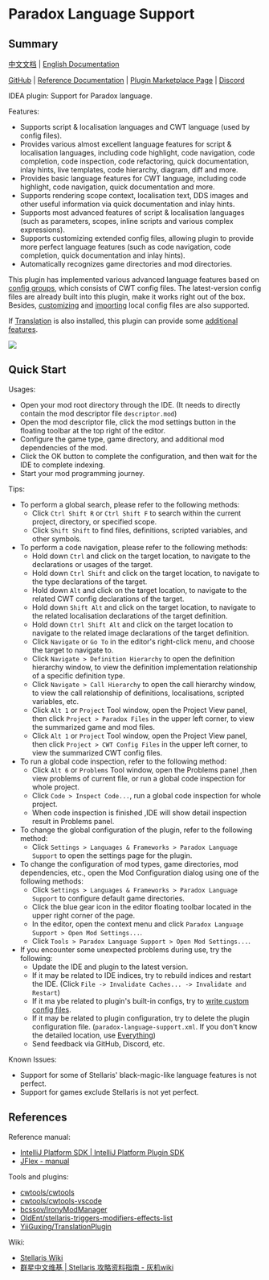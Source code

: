 # Paradox Language Support

## Summary

[中文文档](README.md) | [English Documentation](README_en.md)

[GitHub](https://github.com/DragonKnightOfBreeze/Paradox-Language-Support) |
[Reference Documentation](https://windea.icu/Paradox-Language-Support) |
[Plugin Marketplace Page](https://plugins.jetbrains.com/plugin/16825-paradox-language-support) |
[Discord](https://discord.gg/vBpbET2bXT)

IDEA plugin: Support for Paradox language.

Features:

* Supports script & localisation languages and CWT language (used by config files).
* Provides various almost excellent language features for script & localisation languages, including code highlight, code navigation, code completion, code inspection, code refactoring, quick documentation, inlay hints, live templates, code hierarchy, diagram, diff and more.
* Provides basic language features for CWT language, including code highlight, code navigation, quick documentation and more.
* Supports rendering scope context, localisation text, DDS images and other useful information via quick documentation and inlay hints.
* Supports most advanced features of script & localisation languages (such as parameters, scopes, inline scripts and various complex expressions).
* Supports customizing extended config files, allowing plugin to provide more perfect language features (such as code navigation, code completion, quick documentation and inlay hints).
* Automatically recognizes game directories and mod directories.

This plugin has implemented various advanced language features based on [config groups](https://windea.icu/Paradox-Language-Support/en/config.md#config-group), which consists of CWT config files.
The latest-version config files are already built into this plugin, make it works right out of the box.
Besides, [customizing](https://windea.icu/Paradox-Language-Support/en/config.md#writing-cwt-config-files) and [importing](https://windea.icu/Paradox-Language-Support/en/config.md#importing-cwt-config-files) local config files are also supported.

If [Translation](https://github.com/YiiGuxing/TranslationPlugin) is also installed, this plugin can provide some [additional features](https://windea.icu/Paradox-Language-Support/zh/plugin-integration.md).

![](https://windea.icu/Paradox-Language-Support/images/preview_1_en.png)

## Quick Start

Usages:

* Open your mod root directory through the IDE. (It needs to directly contain the mod descriptor file `descriptor.mod`)
* Open the mod descriptor file, click the mod settings button in the floating toolbar at the top right of the editor.
* Configure the game type, game directory, and additional mod dependencies of the mod.
* Click the OK button to complete the configuration, and then wait for the IDE to complete indexing.
* Start your mod programming journey.

Tips:

* To perform a global search, please refer to the following methods:
  * Click `Ctrl Shift R` or `Ctrl Shift F` to search within the current project, directory, or specified scope.
  * Click `Shift Shift` to find files, definitions, scripted variables, and other symbols.
* To perform a code navigation, please refer to the following methods:
  * Hold down `Ctrl` and click on the target location, to navigate to the declarations or usages of the target.
  * Hold down `Ctrl Shift` and click on the target location, to navigate to the type declarations of the target.
  * Hold down `Alt` and click on the target location, to navigate to the related CWT config declarations of the target.
  * Hold down `Shift Alt` and click on the target location, to navigate to the related localisation declarations of the target definition.
  * Hold down `Ctrl Shift Alt` and click on the target location to navigate to the related image declarations of the target definition.
  * Click `Navigate` or `Go To` in the editor's right-click menu, and choose the target to navigate to.
  * Click `Navigate > Definition Hierarchy` to open the definition hierarchy window, to view the definition implementation relationship of a specific definition type.
  * Click `Navigate > Call Hierarchy` to open the call hierarchy window, to view the call relationship of definitions, localisations, scripted variables, etc.
  * Click `Alt 1` or `Project` Tool window, open the Project View panel, then click `Project > Paradox Files` in the upper left corner, to view the summarized game and mod files.
  * Click `Alt 1` or `Project` Tool window, open the Project View panel, then click `Project > CWT Config Files` in the upper left corner, to view the summarized CWT config files.
* To run a global code inspection, refer to the following method:
  * Click `Alt 6` or `Problems` Tool window, open the Problems panel ,then view problems of current file, or run a global code inspection for whole project.
  * Click `Code > Inspect Code...`, run a global code inspection for whole project.
  * When code inspection is finished ,IDE will show detail inspection result in Problems panel.
* To change the global configuration of the plugin, refer to the following method:
  * Click `Settings > Languages & Frameworks > Paradox Language Support` to open the settings page for the plugin.
* To change the configuration of mod types, game directories, mod dependencies, etc., open the Mod Configuration dialog using one of the following methods:
  * Click `Settings > Languages & Frameworks > Paradox Language Support` to configure default game directories.
  * Click the blue gear icon in the editor floating toolbar located in the upper right corner of the page.
  * In the editor, open the context menu and click `Paradox Language Support > Open Mod Settings...`.
  * Click `Tools > Paradox Language Support > Open Mod Settings...`.
* If you encounter some unexpected problems during use, try the following:
  * Update the IDE and plugin to the latest version.
  * If it may be related to IDE indices, try to rebuild indices and restart the IDE. (Click `File -> Invalidate Caches... -> Invalidate and Restart`)
  * If it ma ybe related to plugin's built-in configs, try to [write custom config files](https://windea.icu/Paradox-Language-Support/en/config.md#writing-cwt-config-files).
  * If it may be related to plugin configuration, try to delete the plugin configuration file. (`paradox-language-support.xml`. If you don't know the detailed location, use [Everything](https://www.voidtools.com))
  * Send feedback via GitHub, Discord, etc.

Known Issues:

* Support for some of Stellaris' black-magic-like language features is not perfect.
* Support for games exclude Stellaris is not yet perfect.

## References

Reference manual:

* [IntelliJ Platform SDK | IntelliJ Platform Plugin SDK](https://plugins.jetbrains.com/docs/intellij/welcome.html)
* [JFlex - manual](https://www.jflex.de/manual.html)

Tools and plugins:

* [cwtools/cwtools](https://github.com/cwtools/cwtools)
* [cwtools/cwtools-vscode](https://github.com/cwtools/cwtools-vscode)
* [bcssov/IronyModManager](https://github.com/bcssov/IronyModManager)
* [OldEnt/stellaris-triggers-modifiers-effects-list](https://github.com/OldEnt/stellaris-triggers-modifiers-effects-list)
* [YiiGuxing/TranslationPlugin](https://github.com/YiiGuxing/TranslationPlugin)

Wiki:

* [Stellaris Wiki](https://stellaris.paradoxwikis.com/Stellaris_Wiki)
* [群星中文维基 | Stellaris 攻略资料指南 - 灰机wiki](https://qunxing.huijiwiki.com/wiki/%E9%A6%96%E9%A1%B5)